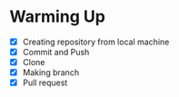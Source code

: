 # Warming Up
- [x] Creating repository from local machine
- [x] Commit and Push
- [x] Clone
- [x] Making branch
- [x] Pull request
